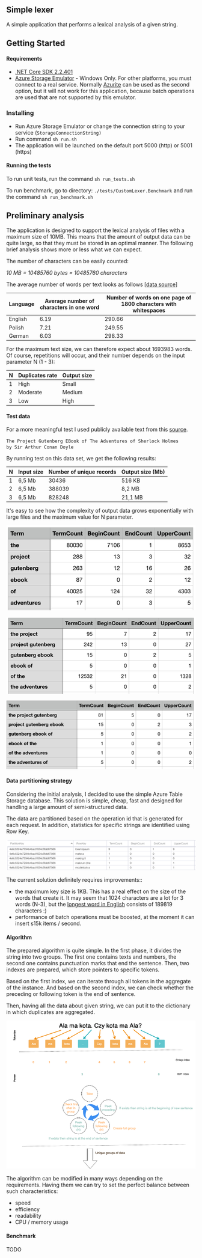 ## Simple lexer

A simple application that performs a lexical analysis of a given string.

## Getting Started

#### Requirements

* [.NET Core SDK 2.2.401](https://dotnet.microsoft.com/download/thank-you/dotnet-sdk-2.2.401-macos-x64-installer)
* [Azure Storage Emulator](https://go.microsoft.com/fwlink/?linkid=717179&clcid=0x409) - Windows Only. For other platforms, you must connect to a real service. Normally [Azurite](https://github.com/Azure/Azurite) can be used as the second option, but it will not work for this application, because batch operations are used that are not supported by this emulator.

### Installing

* Run Azure Storage Emulator or change the connection string to your service (`StorageConnectionString)`
* Run command `sh run.sh`
* The application will be launched on the default port 5000 (http) or 5001 (https)

#### Running the tests

To run unit tests, run the command `sh run_tests.sh`

To run benchmark, go to directory: `./tests/CustomLexer.Benchmark` and  run the command `sh run_benchmark.sh`



## Preliminary analysis

The application is designed to support the lexical analysis of files with a maximum size of 10MB. This means that the amount of output data can be quite large, so that they must be stored in an optimal manner. The following brief analysis shows more or less what we can expect.

The number of characters can be easily counted:

*10 MB = 10485760 bytes = 10485760 characters*

The average number of words per text looks as follows [[data source](https://diuna.biz/length-of-words-average-number-of-characters-in-a-word/)]

| Language | Average number of characters in one word | Number of words on one page of 1800 characters with whitespaces |
| -------- | ---------------------------------------- | ------------------------------------------------------------ |
| English  | 6.19                                     | 290.66                                                       |
| Polish   | 7.21                                     | 249.55                                                       |
| German   | 6.03                                     | 298.33                                                       |

For the maximum text size, we can therefore expect about 1693983 words. Of course, repetitions will occur, and their number depends on the input parameter N (1 - 3):

| N    | Duplicates rate | Output size |
| ---- | --------------- | ----------- |
| 1    | High            | Small       |
| 2    | Moderate        | Medium      |
| 3    | Low             | High        |

#### Test data

For a more meaningful test I used publicly available text from this [source](https://norvig.com/big.txt). 

```
The Project Gutenberg EBook of The Adventures of Sherlock Holmes
by Sir Arthur Conan Doyle
```

By running test on this data set, we get the following results:

| N    | Input size | Number of unique records | Output size (Mb) |
| ---- | ---------- | ------------------------ | ---------------- |
| 1    | 6,5 Mb     | 30436                    | 516 KB           |
| 2    | 6,5 Mb     | 388039                   | 8,2 MB           |
| 3    | 6,5 Mb     | 828248                   | 21,1 MB          |

It's easy to see how the complexity of output data grows exponentially with large files and the maximum value for N parameter.

![N1](https://raw.githubusercontent.com/pmaga/CustomLexer/master/docs/img/n1.png)

![N2](https://raw.githubusercontent.com/pmaga/CustomLexer/master/docs/img/n2.png)

![N3](https://raw.githubusercontent.com/pmaga/CustomLexer/master/docs/img/n3.png)



#### Data partitioning strategy

Considering the initial analysis, I decided to use the simple Azure Table Storage database. This solution is simple, cheap, fast and designed for handling a large amount of semi-structured data.

The data are partitioned based on the operation id that is generated for each request. In addition, statistics for specific strings are identified using Row Key. 

![N3](https://raw.githubusercontent.com/pmaga/CustomLexer/master/docs/img/tablestorage.png)

The current solution definitely requires improvements::

* the maximum key size is 1KB. This has a real effect on the size of the words that create it. It may seem that 1024 characters are a lot for 3 words (N-3), but the [longest word in English](https://en.wikipedia.org/wiki/Longest_word_in_English) consists of 189819 characters :)
* performance of batch operations must be boosted, at the moment it can insert s15k items / second.

#### Algorithm

The prepared algorithm is quite simple. In the first phase, it divides the string into two groups. The first one contains texts and numbers, the second one contains punctuation marks that end the sentence. Then, two indexes are prepared, which store pointers to specific tokens.

Based on the first index, we can iterate through all tokens in the aggregate of the instance. And based on the second index, we can check whether the preceding or following token is the end of sentence.

Then, having all the data about given string, we can put it to the dictionary in which duplicates are aggregated.

![N3](https://raw.githubusercontent.com/pmaga/CustomLexer/master/docs/img/algorithm.png)

The algorithm can be modified in many ways depending on the requirements. Having them we can try to set the perfect balance between such characteristics:
* speed
* efficiency
* readability
* CPU / memory usage

#### Benchmark

TODO